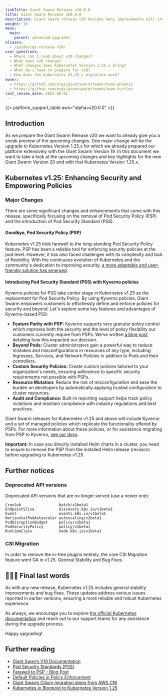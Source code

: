 ```yaml
---
linkTitle: Giant Swarm Release v20.0.0
title: Giant Swarm Release v20.0.0
description: Giant Swarm release v20 besides many improvements will introduce Kuberntes Release Version 1.25.x. Following handbook should be carefully read by customers upfront the upgrade to prepare the clusters and workloads accordingly.
weight: 10
menu:
  main:
    parent: advanced-upgrades
aliases:
  - /guides/gs-release-v20/
user_questions:
  - Where can I read about v20 changes?
  - What does v20 change?
  - What changes does Kubernetes Version 1.25.x bring?
  - What do i have to prepare for v20?
  - How does the Kubernetes V1.25.x migration work?
owner:
  - https://github.com/orgs/giantswarm/teams/team-phoenix
  - https://github.com/orgs/giantswarm/teams/team-turtles
last_review_date: 2023-08-02
---
```


{{< platform_support_table aws="alpha=v20.0.0" >}}

## Introduction

As we prepare the Giant Swarm Release v20 we want to already give you a sneak preview of the upcoming changes.
One major change will be the upgrade to Kubernetes Version 1.25.x for which we already prepared our platform extensively with the Giant Swarm Version 19.
In this document we want to take a look at the upcoming changes and key highlights for the new Giant Swarm Version 20 and with that Kubernetes Version 1.25.x.

## Kubernetes v1.25: Enhancing Security and Empowering Policies

### Major Changes

There are some significant changes and enhancements that come with this release, specifically focusing on the removal of Pod Security Policy (PSP) and the introduction of Pod Security Standard (PSS).

#### Goodbye, Pod Security Policy (PSP)

Kubernetes v1.25 bids farewell to the long-standing Pod Security Policy feature. PSP has been a reliable tool for enforcing security policies at the pod level. However, it has also faced challenges with its complexity and lack of flexibility. With the continuous evolution of Kubernetes and the community's dedication to improving security, [a more adaptable and user-friendly solution has emerged](https://docs.giantswarm.io/getting-started/rbac-and-psp/#pod-security-standards-pss).

#### Introducing Pod Security Standard (PSS) with Kyverno policies

Kyverno policies for PSS take center stage in Kubernetes v1.25 as the replacement for Pod Security Policy. By using Kyverno policies, Giant Swarm empowers customers to effortlessly define and enforce policies for security and beyond. Let's explore some key features and advantages of Kyverno-based PSS:

- **Feature Parity with PSP:** Kyverno supports very granular policy control which improves both the security and the level of policy flexibility our customers currently require from PSPs. We’ve written [a blog post](https://www.giantswarm.io/blog/giant-swarms-farewell-to-psp) detailing how this impacted our decision.
- **Beyond Pods:** Cluster administrators gain a powerful way to reduce mistakes and misconfigurations in resources of any type, including Ingresses, Services, and Network Policies in addition to Pods and their controllers.
- **Custom Security Policies:** Create custom policies tailored to your organization's needs, ensuring adherence to specific security requirements not possible with PSPs.
- **Resource Mutation:** Reduce the risk of misconfiguration and ease the burden on developers by automatically applying trusted configuration to cluster resources.
- **Audit and Compliance:** Built-in reporting support helps track policy violations and maintain compliance with industry regulations and best practices.

Giant Swarm releases for Kubernetes v1.25 and above will include Kyverno and a set of managed policies which replicate the functionality offered by PSPs. For more information about these policies, or for assistance migrating from PSP to Kyverno, [see our docs](https://docs.giantswarm.io/advanced/security-policy-enforcement/#default-policies).

**Important:** In case you directly installed Helm charts in a cluster, you need to ensure to remove the PSP from the installed Helm release (revision) before upgrading to Kubernetes v1.25.

## Further notices

### Deprecated API versions 

Deprecated API versions that are no longer served (use a newer one):

```
CronJob                 batch/v1beta1
EndpointSlice           discovery.k8s.io/v1beta1
Event                   events.k8s.io/v1beta1
HorizontalPodAutoscaler autoscaling/v2beta1
PodDisruptionBudget     policy/v1beta1
PodSecurityPolicy       policy/v1beta1
RuntimeClass            node.k8s.io/v1beta1
```

### CSI Migration

In order to remove the in-tree plugins entirely, the core CSI Migration feature went GA in v1.25.
General Stability and Bug Fixes

## 🙇🏻‍♂️ Final last words

As with any new release, Kubernetes v1.25 includes general stability improvements and bug fixes. These updates address various issues reported in earlier versions, ensuring a more reliable and robust Kubernetes experience.

As always, we encourage you to explore [the official Kubernetes documentation](https://kubernetes.io/blog/2022/08/23/kubernetes-v1-25-release/) and reach out to our support teams for any assistance during the upgrade process. 

Happy upgrading!


## Further reading

- [Giant Swarm V19 Documentation](https://docs.giantswarm.io/advanced/upgrades/aws-19-release/)
- [Pod Security Standards (PSS)](https://docs.giantswarm.io/getting-started/rbac-and-psp/#pod-security-standards-pss)
- [Farewell to PSP - Blog Post](https://www.giantswarm.io/blog/giant-swarms-farewell-to-psp)
- [Default Policies in Policy Enforcement](https://docs.giantswarm.io/advanced/security-policy-enforcement/#default-policies)
- [Giant Swarm Cilium migration steps from AWS CNI](https://handbook.giantswarm.io/docs/support-and-ops/ops-recipes/upgrade-to-cilium/)
- [Kubernetes.io Blogpost to Kubernetes Version 1.25](https://kubernetes.io/blog/2022/08/23/kubernetes-v1-25-release/)
